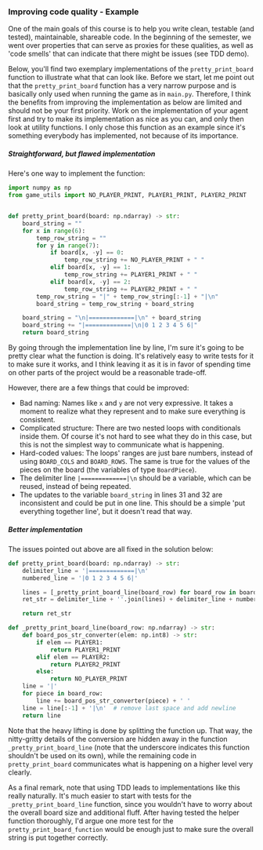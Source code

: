 ### Improving code quality - Example

One of the main goals of this course is to help you write clean, testable (and tested), maintainable, shareable code.
In the beginning of the semester, we went over properties that can serve as proxies for these qualities, as well as 'code smells' that can indicate that there might be issues (see TDD demo). 

Below, you'll find two exemplary implementations of the `pretty_print_board` function to illustrate what that can look like. Before we start, let me point out that the `pretty_print_board` function has a very narrow purpose and is basically only used when running the game as in `main.py`. Therefore, I think the benefits from improving the implementation as below are limited and should not be your first priority. Work on the implementation of your agent first and try to make its implementation as nice as you can, and only then look at utility functions. 
I only chose this function as an example since it's something everybody has implemented, not because of its importance.

##### Straightforward, but flawed implementation

Here's one way to implement the function:
```python
import numpy as np
from game_utils import NO_PLAYER_PRINT, PLAYER1_PRINT, PLAYER2_PRINT


def pretty_print_board(board: np.ndarray) -> str:
    board_string = ""
    for x in range(6):
        temp_row_string = ""
        for y in range(7):
            if board[x, -y] == 0:
                temp_row_string += NO_PLAYER_PRINT + " "
            elif board[x, -y] == 1:
                temp_row_string += PLAYER1_PRINT + " "
            elif board[x, -y] == 2:
                temp_row_string += PLAYER2_PRINT + " "
        temp_row_string = "|" + temp_row_string[:-1] + "|\n"
        board_string = temp_row_string + board_string

    board_string = "\n|=============|\n" + board_string
    board_string += "|=============|\n|0 1 2 3 4 5 6|"
    return board_string
```
By going through the implementation line by line, I'm sure it's going to be pretty clear what the function is doing. It's relatively easy to write tests for it to make sure it works, and I think leaving it as it is in favor of spending time on other parts of the project would be a reasonable trade-off.

However, there are a few things that could be improved:

- Bad naming: Names like `x` and `y` are not very expressive. It takes a moment to realize what they represent and to make sure everything is consistent.
- Complicated structure: There are two nested loops with conditionals inside them. Of course it's not hard to see what they do in this case, but this is not the simplest way to communicate what is happening.
- Hard-coded values: The loops' ranges are just bare numbers, instead of using `BOARD_COLS` and `BOARD_ROWS`. The same is true for the values of the pieces on the board (the variables of type `BoardPiece`).
- The delimiter line `|=============|\n` should be a variable, which can be reused, instead of being repeated.
- The updates to the variable `board_string` in lines 31 and 32 are inconsistent and could be put in one line. This should be a simple 'put everything together line', but it doesn't read that way.


##### Better implementation

The issues pointed out above are all fixed in the solution below:

``` python
def pretty_print_board(board: np.ndarray) -> str:
    delimiter_line = '|=============|\n'
    numbered_line = '|0 1 2 3 4 5 6|'

    lines = [_pretty_print_board_line(board_row) for board_row in board[::-1, :]]
    ret_str = delimiter_line + ''.join(lines) + delimiter_line + numbered_line

    return ret_str

def _pretty_print_board_line(board_row: np.ndarray) -> str:
    def board_pos_str_converter(elem: np.int8) -> str:
        if elem == PLAYER1:
            return PLAYER1_PRINT
        elif elem == PLAYER2:
            return PLAYER2_PRINT
        else:
            return NO_PLAYER_PRINT
    line = '|'
    for piece in board_row:
        line += board_pos_str_converter(piece) + ' '
    line = line[:-1] + '|\n'  # remove last space and add newline
    return line
```

Note that the heavy lifting is done by splitting the function up. That way, the nitty-gritty details of the conversion are hidden away in the function `_pretty_print_board_line` (note that the underscore indicates this function shouldn't be used on its own), while the remaining code in `pretty_print_board` communicates what is happening on a higher level very clearly.

As a final remark, note that using TDD leads to implementations like this really naturally. It's much easier to start with tests for the `_pretty_print_board_line` function, since you wouldn't have to worry about the overall board size and additional fluff.
After having tested the helper function thoroughly, I'd argue one more test for the `pretty_print_board_function` would be enough just to make sure the overall string is put together correctly.

